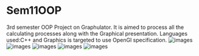 # Sem11OOP
3rd semester OOP Project on Graphulator.
It is aimed to process all the calculating processes along with the Graphical presentation.
Languages used:C++
and Graphics is targeted to use OpenGl specification.
![images](https://github.com/CRLannister/Sem11OOP/tree/master/GRAPHULATOR_Source/md_res/one.png)
![images](https://github.com/CRLannister/Sem11OOP/tree/master/GRAPHULATOR_Source/md_res/two.png)
![images](https://github.com/CRLannister/Sem11OOP/tree/master/GRAPHULATOR_Source/md_res/three.png)
![images](https://github.com/CRLannister/Sem11OOP/tree/master/GRAPHULATOR_Source/md_res/four.png)
![images](https://github.com/CRLannister/Sem11OOP/tree/master/GRAPHULATOR_Source/md_res/five.png)
